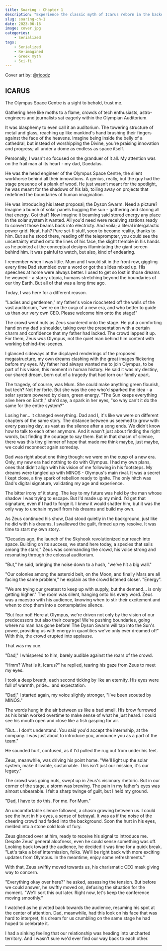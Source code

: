 ```yaml
---
title: Soaring - Chapter 1
description: "Experience the classic myth of Icarus reborn in the backdrop of star-faring utopia. In Soaring, ambition takes flgith beyond earthly boundaries. Witness the monumental triumphs and catastrophic price of unchecked dreams in the faceless vastness of space."
slug: soaring-ch-1
date: 2023-06-16
image: cover.jpg
categories:
    - Serialized
tags:
    - Serialized
    - Re-imagined
    - Greek myth
    - Sci-fi
---
```


Cover art by: [@ricodz](https://www.deviantart.com/ricodz/art/A-World-Away-761011373)

## ICARUS 

The Olympus Space Centre is a sight to behold, trust me.

Gathering here like moths to a flame, crowds of tech enthusiasts, astro-engineers and journalists sat eagerly within the Olympian Auditorium. 

It was blasphemy to even call it an auditorium. The towering structure of metal and glass, reaching up like mankind's hand brushing their fingers against the face of the heavens. Imagine being inside the belly of a cathedral, but instead of worshipping the Divine, you're praising innovation and progress; all under a dome as endless as space itself. 

Personally, I wasn't so focused on the granduer of it all. My attention was on the frail man at its heart - my dad, Daedalus.

He was the head engineer of the Olympus Space Centre, the silent workhorse behind all their innovations. A genius, really, but the guy had the stage presence of a plank of wood. He just wasn’t meant for the spotlight, he was meant for the shadows of his lab, toiling away on projects that redefined the boundaries of human imagination.

He was introducing his latest proposal; the Dyson Swarm. Need a picture? Imagine a bunch of solar panels hugging the sun - gathering and storing all that energy. Got that? Now imagine it beaming said stored energy any place in the solar system it wanted. All you'd need were receiving stations ready to convert those beams back into electricty. And voilà; a literal intergalactic power grid. Neat, huh? Pure sci-fi stuff, soon to become reality, thanks to him. But as he stood there, reading off the teleprompter, you could see the uncertainty etched onto the lines of his face, the slight tremble in his hands as he pointed at the conceptual designs illumintating the giant screen behind him. It was painful to watch, but also, kind of endearing.

I remember when I was little. Mum and I would sit in the front row, giggling every time Dad stumbled over a word or got the slides mixed up. His speeches at home were always better. I used to get so lost in those dreams he weaved - a starry utopia, humans stretching beyond the boundaries of our tiny Earth. But all of that was a long time ago.

Today, I was here for a different reason.

"Ladies and gentlemen," my father's voice ricocheted off the walls of the vast auditorium, "we're on the cusp of a new era, and who better to guide us than our very own CEO. Please welcome him onto the stage!"

The crowd went nuts as Zeus sauntered onto the stage. He put a comforting hand on my dad's shoulder, taking over the presentation with a certain charm and confidence that my father had lacked. The crowd lapped it up. For them, Zeus *was* Olympus, not the quiet man behind him content with working behind-the-scenes.

I glanced sideways at the displayed renderings of the proposed megastructure, my own dreams clashing with the great images flickering before my eyes. My father had always wanted me to join Olympus, to be part of his vision, this moment in human history. He said it was my destiny, our shared dream, born out of a tragedy that had torn our family apart.

The tragedy, of course, was Mum. She could make anything green flourish, but tech? Not her forte. But she was the one who'd sparked the idea - a solar system powered by clean, green energy. "The Sun keeps everything alive here on Earth," she'd say, a spark in her eyes, "so why can't it do the same for the entire system?"

Losing her... it changed everything. Dad and I, it's like we were on different chapters of the same story. The distance between us seemed to grow with every passing day, as vast as the silence after a song ends. We didn't know how to talk to each other anymore. And it wasn't just about finding the right words, but finding the courage to say them. But in that chasm of silence, there was this tiny glimmer of hope that made me think maybe, just maybe, we could reconnect again someday.

Dad was right about one thing though: we were on the cusp of a new era. Only, my new era had nothing to do with Olympus. I had my own plans, ones that didn’t align with his vision of me following in his footsteps. My dreams were tangled up with MINOS - Olympus's main rival. It was a secret I kept close, a tiny spark of rebellion ready to ignite. The only hitch was Dad's digital signature, validating my age and experience.

The bitter irony of it stung. The key to my future was held by the man whose shadow I was trying to escape. But I'd made up my mind. I'd get that signature, even if I had to forge it. I knew it would shatter him, but it was the only way to unchain myself from his dreams and build my own.

As Zeus continued his show, Dad stood quietly in the background, just like he did with his dreams. I swallowed the guilt, firmed up my resolve. It was time to start my own story.

"Decades ago, the launch of the Skyhook revolutionized our reach into space. Building on its success, we stand here today, a species that sails among the stars," Zeus was commanding the crowd, his voice strong and resonating through the colossal auditorium.

"But," he said, bringing the noise down to a hush, "we've hit a big wall."

"Our colonies among the asteroid belt, on the Moon, and finally Mars are all facing the same problem," he explain as the crowd listened closer. "Energy".

"We are trying our greatest to keep up with supply, but the demand... is only getting higher." The room was silent, hanging onto his every word. Zeus was a maestro with his audience, knowing when to stir their excitement and when to drop them into a contemplative silence.

"But fear not! Here at Olympus, we're driven not only by the vision of our predecessors but also their courage! We're pushing boundaries, going where no man has gone before! The Dyson Swarm will tap into the Sun's power, providing us with energy in quantities we've only ever dreamed of!" With this, the crowd erupted into applause.

That was my cue.

"Dad," I whispered to him, barely audible against the roars of the crowd.

"Hmm? What is it, Icarus?" he replied, tearing his gaze from Zeus to meet my eyes.

I took a deep breath, each second ticking by like an eternity. His eyes were full of warmth, pride... and expectation.

"Dad," I started again, my voice slightly stronger, "I've been scouted by MINOS."

The words hung in the air between us like a bad smell. His brow furrowed as his brain worked overtime to make sense of what he just heard. I could see his mouth open and close like a fish gasping for air.

"But... I don’t understand. You said you'd accept the internship, at the company. I was just about to introduce you, announce you as a part of the team."

He sounded hurt, confused, as if I'd pulled the rug out from under his feet. 

Zeus, meanwhile, was driving his point home. "We'll light up the solar system, make it livable, sustainable. This isn't just our mission, it's our legacy."

The crowd was going nuts, swept up in Zeus's visionary rhetoric. But in our corner of the stage, a storm was brewing. The pain in my father's eyes was almost unbearable. I felt a sharp twinge of guilt, but I held my ground.

"Dad, I have to do this. For me. For Mum."

An uncomfortable silence followed, a chasm growing between us. I could see the hurt in his eyes, a sense of betrayal. It was as if the noise of the cheering crowd had faded into the background. Soon the hurt in his eyes, melded into a stone cold look of fury.

Zeus glanced over at him, ready to receive his signal to introduce me. Despite Zeus' general aloofness, even he could sense something was off. Looking back toward the audience, he decided it was time for a quick break. "Let's take a brief intermission, folks. We'll be right back with more exciting updates from Olympus. In the meantime, enjoy some refreshments."

With that, Zeus swiftly moved towards us, his charismatic CEO mask giving way to concern. 

"Everything okay over here?" he asked, assessing the tension. But before we could answer, he swiftly moved on, defusing the situation for the moment. "We'll sort this out later. Right now, let's keep the conference moving smoothly."

I watched as he pivoted back towards the audience, resuming his spot at the center of attention. Dad, meanwhile, had this look on his face that was hard to interpret, his dream for us crumbling on the same stage he had hoped to celebrate it.

I had a sinking feeling that our relationship was heading into uncharted territory. And I wasn't sure we'd ever find our way back to each other.

---



